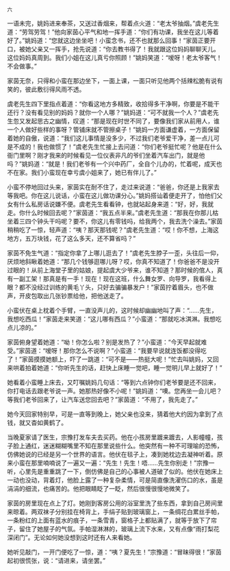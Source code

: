     六 

   一语未完，姚妈进来奉茶，又送过香烟来，帮着点火道：“老太爷抽烟。”虞老先生道：“劳驾劳驾！”他向家茵心平气和地一挥手道：“你们有功课，我坐在这儿等着好了。”姚妈道：“您就这边坐坐吧！小蛮念书，还不也就那么回事！”家茵正要开口，被她父亲又一挥手，抢先说道：“你去教书得了！我就跟这位妈妈聊聊天儿。这位妈妈真周到。我们小姐在这儿真亏你照顾！”姚妈笑道：“嗳呀！老太爷客气！不会做事。”

   家茵无奈，只得和小蛮在那边坐下，一面上课，一面只听见他两个括辣松脆有说有笑的，彼此敷衍得风雨不透。

   虞老先生四下里指点着道：“你看这地方多精致，收拾得多干净啊，你要是不能干还行？没有看见别的妈妈？就你一个人哪？”姚妈道：“可不就我一个人？”虞老先生忽又发起思古之幽情，叹道：“那是现在时世不同了，要像我们家从前用人，谁一个人做好些样的事呀？管铺床就不管擦桌子！”姚妈一方面谦虚着，一方面保留着她的自傲，说道：“我们这儿事情是没多少，不过我们老爷爱干净，差一点儿可是不成的！我也做惯了！”虞老先生忙接上去问道：“你们老爷挺忙呢？他是在什么衙门里啊？刚才我来的时候看见一位仪表非凡的爷们坐着汽车出门，就是他吗？”姚妈道：“就是！我们老爷有一个兴中药厂，全自个儿办的，忙着呢，成天也不在家。我们小蛮现在幸亏虞小姐来了，她已有伴儿了。”

   小蛮不停地回过头来，家茵实在耐不住了，走过来说道：“爸爸，你还是上我家去等我吧。你在这儿说话，小蛮在这儿做功课分心。”姚妈搭讪着便走开了，怕他们父女有什么私房话说嫌不便。虞老先生看看钟，也就站起身来道：“好，好，我就走。你什么时候回去呢？”家茵道：“我五点半来。”虞老先生道：“那我在你那儿枯坐着三四个钟头干吗呢？要不，你这儿有零钱吗，给我两个，我去洗个澡去。”家茵稍稍吃了一惊，轻声道：“咦？那天那钱呢？”虞老先生道：“哎！你不想，上海这地方，五万块钱，花了这么多天，还不算省吗？”

   家茵不免生气道：“指定你拿了上哪儿逛去了！”虞老先生脖子一歪，头往后一仰，厌烦地斜瞅着她道：“那几个钱够逛哪儿呀？哎，你真不知道了！你爸爸不是没开过眼的！从前上海堂子里的姑娘，提起虞大少爷来，谁不知道？那时候的倌人，真有一副工架！那真是有一手！现在！现在这班，什么舞女罗、向导罗，我看得上眼？都不没经过训练的黄毛丫头，只好去骗骗暴发户！”家茵拧着眉头，也不做声，开皮包取出几张钞票给他，把他送走了。

   小蛮伏在桌上枕着个手臂，一直没声儿的，这时候却幽幽地叫了声：“……先生，我想吃西瓜！”家茵走来笑道：“这儿哪有西瓜？”小蛮道：“那就吃冰淇淋。我想吃点儿凉的。”

   家茵俯身望着她道：“呦！你怎么啦？别是发热了？”小蛮道：“今天早起就难受。”家茵道：“嗳呀！那你怎么不说啊？”小蛮道：“我要早说就连饭都没得吃了！”家茵摸摸她额上，吓了一跳道：“可不是——热挺大呢！”忙去叫姚妈，又回来哄着拍着她道：“你听先生的话，赶快上床睡一觉吧，睡一觉明儿早上就好了！”

   她看着小蛮睡上床去，又叮嘱姚妈几句话：“等到六点钟你们老爷要是还不回来，你打电话去跟老爷说一声。她那热好像不小呢！”姚妈道：“噢。您再坐一会儿吧？等我们老爷回来了，让汽车送您回去吧？”家茵道：“不用了，我先走了。”

   她今天回家特别早，可是一直等到晚上，她父亲也没来，猜着他大约因为拿到了点钱，就又杳如黄鹤了。

   当晚夏家请了医生，宗豫打发车夫去买药。他在小孩房里踱来踱去，人影幢幢，孩子脸上通红，迷迷糊糊嘴里不知在那里说些什么。他突然有一种不可理喻的恐怖，仿佛她说的已经是另一个世界的语言。他伏在毯子上，凑到她枕边去凝神听着。原来小蛮在那里喃喃说了一遍又一遍：“先生！先生！唔……先生你别走！”宗豫一听，心里先是重重跳了一下，倒仿佛是自己的心事被人道破了似的。他伏在她床上一动也没动，背着灯，他脸上露了一种复杂柔情，可是简直像洗濯伤口的水，虽是涓涓的细流，也痛苦的。他把眼睛眨了一眨，然后很慢很慢地微笑了。

   家茵的房里现在点上了灯。她刚到客房公用的浴室里洗了些东西，拿到自己房间里来晾着。两双袜子分别挂在椅背上，手绢子贴到玻璃窗上，一条绸花白累丝手帕，一条粉红的上面有蓝水的痕子，一条雪青，窗格子上都贴满了，就等于放下了帘子，留住了她屋子的气氛。手帕湿淋淋的，玻璃上流下水来，又有点像“雨打梨花深闭门”。无论如何她没想到这时还有人来看她。

   她听见敲门，一开门便吃了一惊，道：“咦？夏先生！”宗豫道：“冒昧得很！”家茵起初很慌张，说：“请进来，请坐罢。”

